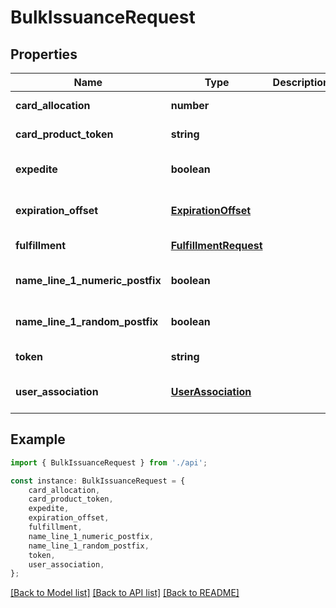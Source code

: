 # BulkIssuanceRequest


## Properties

Name | Type | Description | Notes
------------ | ------------- | ------------- | -------------
**card_allocation** | **number** |  | [default to undefined]
**card_product_token** | **string** |  | [default to undefined]
**expedite** | **boolean** |  | [optional] [default to false]
**expiration_offset** | [**ExpirationOffset**](ExpirationOffset.md) |  | [optional] [default to undefined]
**fulfillment** | [**FulfillmentRequest**](FulfillmentRequest.md) |  | [default to undefined]
**name_line_1_numeric_postfix** | **boolean** |  | [optional] [default to false]
**name_line_1_random_postfix** | **boolean** |  | [optional] [default to false]
**token** | **string** |  | [default to undefined]
**user_association** | [**UserAssociation**](UserAssociation.md) |  | [optional] [default to undefined]

## Example

```typescript
import { BulkIssuanceRequest } from './api';

const instance: BulkIssuanceRequest = {
    card_allocation,
    card_product_token,
    expedite,
    expiration_offset,
    fulfillment,
    name_line_1_numeric_postfix,
    name_line_1_random_postfix,
    token,
    user_association,
};
```

[[Back to Model list]](../README.md#documentation-for-models) [[Back to API list]](../README.md#documentation-for-api-endpoints) [[Back to README]](../README.md)
